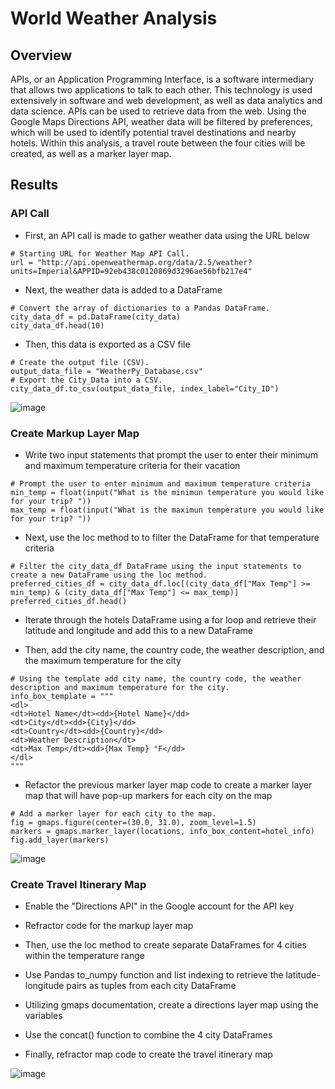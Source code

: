 # World Weather Analysis

## Overview
APIs, or an Application Programming Interface, is a software intermediary that allows two applications to talk to each other. This technology is used extensively in software and web development, as well as data analytics and data science. APIs can be used to retrieve data from the web. Using the Google Maps Directions API, weather data will be filtered by preferences, which will be used to identify potential travel destinations and nearby hotels. Within this analysis, a travel route between the four cities will be created, as well as a marker layer map.

## Results

### API Call

- First, an API call is made to gather weather data using the URL below
```
# Starting URL for Weather Map API Call.
url = "http://api.openweathermap.org/data/2.5/weather?units=Imperial&APPID=92eb438c0120869d3296ae56bfb217e4"
```

- Next, the weather data is added to a DataFrame

```
# Convert the array of dictionaries to a Pandas DataFrame.
city_data_df = pd.DataFrame(city_data)
city_data_df.head(10)
```

- Then, this data is exported as a CSV file
```
# Create the output file (CSV).
output_data_file = "WeatherPy_Database.csv"
# Export the City_Data into a CSV.
city_data_df.to_csv(output_data_file, index_label="City_ID")
```

![image](https://user-images.githubusercontent.com/67409852/139557648-a66628f2-4484-4748-b027-1e6a19b6b876.png)

### Create Markup Layer Map

- Write two input statements that prompt the user to enter their minimum and maximum temperature criteria for their vacation

```
# Prompt the user to enter minimum and maximum temperature criteria 
min_temp = float(input("What is the minimun temperature you would like for your trip? "))
max_temp = float(input("What is the maximun temperature you would like for your trip? "))
```

- Next, use the loc method to to filter the DataFrame for that temperature criteria

```
# Filter the city_data_df DataFrame using the input statements to create a new DataFrame using the loc method.
preferred_cities_df = city_data_df.loc[(city_data_df["Max Temp"] >= min_temp) & (city_data_df["Max Temp"] <= max_temp)]
preferred_cities_df.head()
```

- Iterate through the hotels DataFrame using a for loop and retrieve their latitude and longitude and add this to a new DataFrame

- Then, add the city name, the country code, the weather description, and the maximum temperature for the city

```
# Using the template add city name, the country code, the weather description and maximum temperature for the city.
info_box_template = """
<dl>
<dt>Hotel Name</dt><dd>{Hotel Name}</dd>
<dt>City</dt><dd>{City}</dd>
<dt>Country</dt><dd>{Country}</dd>
<dt>Weather Description</dt>
<dt>Max Temp</dt><dd>{Max Temp} °F</dd>
</dl>
"""
```

- Refactor the previous marker layer map code to create a marker layer map that will have pop-up markers for each city on the map

```
# Add a marker layer for each city to the map. 
fig = gmaps.figure(center=(30.0, 31.0), zoom_level=1.5)
markers = gmaps.marker_layer(locations, info_box_content=hotel_info)
fig.add_layer(markers)
```

![image](https://user-images.githubusercontent.com/67409852/139627528-fb7cfb8d-fea1-40c0-bf3c-e11ca8e8ad75.png)


### Create Travel Itinerary Map

- Enable the "Directions API" in the Google account for the API key

- Refractor code for the markup layer map

- Then, use the loc method to create separate DataFrames for 4 cities within the temperature range

- Use Pandas to_numpy function and list indexing to retrieve the latitude-longitude pairs as tuples from each city DataFrame

- Utilizing gmaps documentation, create a directions layer map using the variables

- Use the concat() function to combine the 4 city DataFrames

- Finally, refractor map code to create the travel itinerary map

![image](https://user-images.githubusercontent.com/67409852/139613419-9245e88e-5172-4457-9991-22b2610b6f7d.png)
